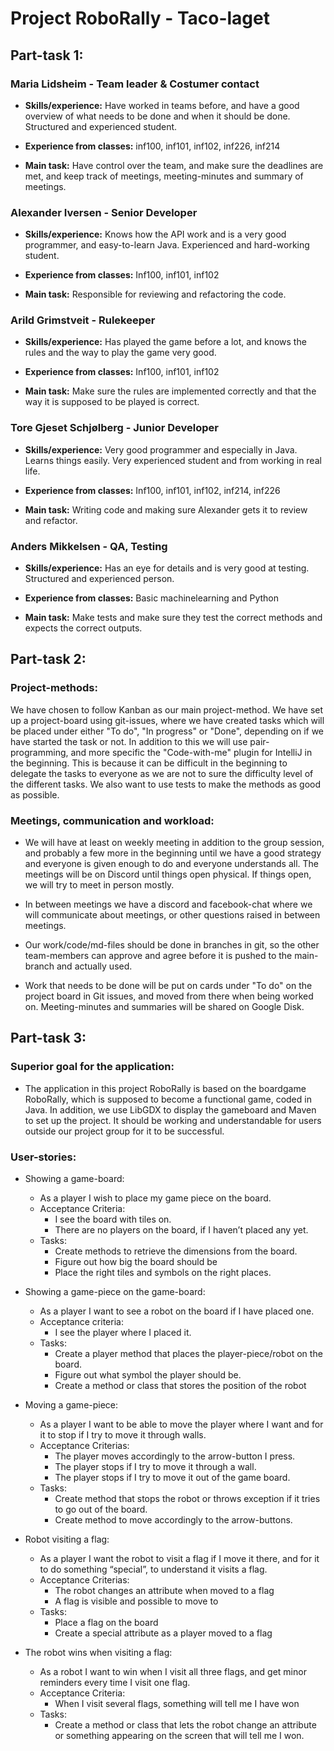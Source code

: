 # Project RoboRally - __Taco-laget__

## Part-task 1:

### Maria Lidsheim - Team leader & Costumer contact
* __Skills/experience:__ Have worked in teams before, and have a good
overview of what needs to be done and when it should be done. Structured and experienced
student.
  
* __Experience from classes:__ inf100, inf101, inf102, inf226, inf214

* __Main task:__ Have control over the team, and make sure the deadlines are met, 
and keep track of meetings, meeting-minutes and summary of meetings.
  
### Alexander Iversen - Senior Developer
* __Skills/experience:__ Knows how the API work and is a very good
programmer, and easy-to-learn Java. Experienced and hard-working student.
  
* __Experience from classes:__ Inf100, inf101, inf102

* __Main task:__ Responsible for reviewing and refactoring the code.

### Arild Grimstveit - Rulekeeper
* __Skills/experience:__ Has played the game before a lot, and knows the rules
and the way to play the game very good.
  
* __Experience from classes:__ Inf100, inf101, inf102

* __Main task:__ Make sure the rules are implemented correctly and that the way
it is supposed to be played is correct.
  
### Tore Gjeset Schjølberg - Junior Developer
* __Skills/experience:__ Very good programmer and especially in Java. Learns things
easily. Very experienced student and from working in real life. 
  
* __Experience from classes:__ Inf100, inf101, inf102, inf214, inf226

* __Main task:__ Writing code and making sure Alexander gets it to review and refactor.

### Anders Mikkelsen - QA, Testing
* __Skills/experience:__ Has an eye for details and is very good at testing.
Structured and experienced person.
  
* __Experience from classes:__ Basic machinelearning and Python

* __Main task:__ Make tests and make sure they 
test the correct methods and expects the correct outputs. 
  

## Part-task 2:
### Project-methods:
We have chosen to follow Kanban as our main project-method. We have set up a 
project-board using git-issues, where we have created tasks which will be placed
under either "To do", "In progress" or "Done", depending on if we have started the
task or not. In addition to this we will use pair-programming, and more specific the
"Code-with-me" plugin for IntelliJ in the beginning. This is because it can be
difficult in the beginning to delegate the tasks to everyone as we are not to sure
the difficulty level of the different tasks. We also want to use tests to make the
methods as good as possible. 

### Meetings, communication and workload:
* We will have at least on weekly meeting in addition to the group session, and 
probably a few more in the beginning until we have a good strategy and everyone
is given enough to do and everyone understands all. The meetings will be on Discord
  until things open physical. If things open, we will try to meet in person mostly.
  
* In between meetings we have a discord and facebook-chat where we will communicate
about meetings, or other questions raised in between meetings.
  
* Our work/code/md-files should be done in branches in git, so the other team-members can approve
and agree before it is pushed to the main-branch and actually used. 

* Work that needs to be done will be put on cards under "To do" on the project board
in Git issues, and moved from there when being worked on. Meeting-minutes and summaries
will be shared on Google Disk. 
  

## Part-task 3:
### Superior goal for the application:
* The application in this project RoboRally is based on the boardgame RoboRally,
which is supposed to become a functional game, coded in Java. In addition, 
we use LibGDX to display the gameboard and Maven to set up the project. 
It should be working and understandable for users outside our project group 
for it to be successful. 
  
### User-stories:
* Showing a game-board:
    * As a player I wish to place my game piece on the board.
    * Acceptance Criteria:
        * I see the board with tiles on.
        * There are no players on the board, if I haven’t placed any yet.
    * Tasks:
        * Create methods to retrieve the dimensions from the board.
        * Figure out how big the board should be
        * Place the right tiles and symbols on the right places.
    
* Showing a game-piece on the game-board:
    * As a player I want to see a  robot on the board if I have placed one.
    * Acceptance criteria:
        * I see the player where I placed it.
    * Tasks:
        * Create a player method that places the player-piece/robot on the board.
        * Figure out what symbol the player should be.
        * Create a method or class that stores the position of the robot
    
* Moving a game-piece:
    * As a player I want to be able to move the player where I want and for it to 
      stop if I try to move it through walls.
    * Acceptance Criterias:
        * The player moves accordingly to the arrow-button I press. 
        * The player stops if I try to move it through a wall.
        * The player stops if I try to move it out of the game board.
    * Tasks:
        * Create method that stops the robot or throws exception if it tries to go 
          out of the board.
        * Create method to move accordingly to the arrow-buttons.

* Robot visiting a flag:
    * As a player I want the robot to visit a flag if I move it there, and for 
      it to do something “special”, to understand it visits a flag.
    * Acceptance Criterias:
        * The robot changes an attribute when moved to a flag
        * A flag is visible and possible to move to
    * Tasks:
        * Place a flag on the board
        * Create a special attribute as a player moved to a flag
    
* The robot wins when visiting a flag:
    * As a robot I want to win when I visit all three flags, and get minor 
      reminders every time I visit one flag.
    * Acceptance Criteria:
        * When I visit several flags, something will tell me I have won
    * Tasks:
        * Create a method or class that lets the robot change an attribute or 
          something appearing on the screen that will tell me I won.



    





